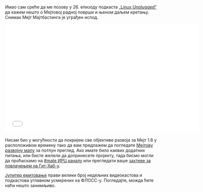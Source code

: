 <!-- 
.. link: https://www.jupiterbroadcasting.com/50947/mate-mythbusting-lup-26/
.. description: 
.. tags: News
.. date: 2014/02/05 00:17:32
.. title: Мајтбастинг Мејтиве радне површи
.. slug: 2014-02-05-mate-desktop-mythbusting
.. author: Martin Wimpress
-->

Имао сам среће да ме позову у 26. епизоду подкаста [„Linux 
Unplugged“](https://www.jupiterbroadcasting.com/show/linuxun/) да кажем 
нешто о Мејтовој радној површи и њеном даљем кретању. Снимак Мејт Мајтбастинга
је уграђен испод.

<iframe width="640" height="360" src="//www.youtube.com/embed/sRNK9QnnvCo?start=603" frameborder="0" allowfullscreen></iframe>

Нисам био у могућности да покријем све објективе развоја за Мејт 1.8 у расположивом
времену тако да вам предлажем да погледате [Мејтову развојну мапу](https://wiki.mate-desktop.org/#!pages/roadmap.md)
за потпун преглед. Ако имате било каквих додатних питања, или бисте
желели да допринесете пројекту, тада бисмо могли да проћаскамо на 
[#mate ИРЦ каналу](https://web.libera.chat/?#mate) или прегледати
ваше [захтеве за повлачењем на Гит-Хаб-у](https://github.com/mate-desktop). 

[Јупитер емитовање](https://www.jupiterbroadcasting.com) прави велики број 
недељних видеокастова и подкастова углавном усмерених ка ФЛОСС-у. Погледајте, 
можда ћете наћи нешто занимљиво.
